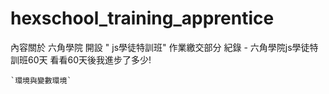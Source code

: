 # hexschool_training_apprentice
內容關於 六角學院 開設 " js學徒特訓班" 作業繳交部分
紀錄 - 六角學院js學徒特訓班60天 看看60天後我進步了多少!

    `環境與變數環境`
